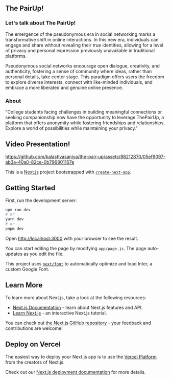 ## The PairUp!

### Let's talk about The PairUp!
The emergence of the pseudonymous era in social networking marks a transformative shift in online interactions. In this new era, individuals can engage and share without revealing their true identities, allowing for a level of privacy and personal expression previously unavailable in traditional platforms.

Pseudonymous social networks encourage open dialogue, creativity, and authenticity, fostering a sense of community where ideas, rather than personal details, take center stage. This paradigm offers users the freedom to explore diverse interests, connect with like-minded individuals, and embrace a more liberated and genuine online presence.

### About
"College students facing challenges in building meaningful connections or seeking companionship now have the opportunity to leverage ThePairUp, a platform that offers anonymity while fostering friendships and relationships. Explore a world of possibilities while maintaining your privacy."

## Video Presentation!


https://github.com/kalashvasaniya/the-pair-up/assets/88212870/05ef9097-ab3a-40a0-82ce-0b796801167e


This is a [Next.js](https://nextjs.org/) project bootstrapped with [`create-next-app`](https://github.com/vercel/next.js/tree/canary/packages/create-next-app).

## Getting Started

First, run the development server:

```bash
npm run dev
# or
yarn dev
# or
pnpm dev
```

Open [http://localhost:3000](http://localhost:3000) with your browser to see the result.

You can start editing the page by modifying `app/page.js`. The page auto-updates as you edit the file.

This project uses [`next/font`](https://nextjs.org/docs/basic-features/font-optimization) to automatically optimize and load Inter, a custom Google Font.

## Learn More

To learn more about Next.js, take a look at the following resources:

- [Next.js Documentation](https://nextjs.org/docs) - learn about Next.js features and API.
- [Learn Next.js](https://nextjs.org/learn) - an interactive Next.js tutorial.

You can check out [the Next.js GitHub repository](https://github.com/vercel/next.js/) - your feedback and contributions are welcome!

## Deploy on Vercel

The easiest way to deploy your Next.js app is to use the [Vercel Platform](https://vercel.com/new?utm_medium=default-template&filter=next.js&utm_source=create-next-app&utm_campaign=create-next-app-readme) from the creators of Next.js.

Check out our [Next.js deployment documentation](https://nextjs.org/docs/deployment) for more details.
